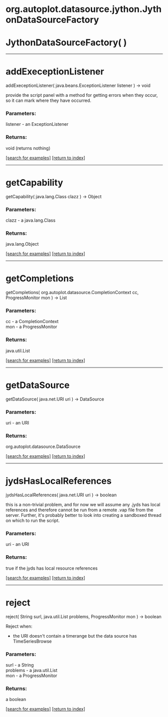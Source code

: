 # org.autoplot.datasource.jython.JythonDataSourceFactory



# JythonDataSourceFactory( )


***
<a name="addExeceptionListener"></a>
# addExeceptionListener
addExeceptionListener( java.beans.ExceptionListener listener ) &rarr; void

provide the script panel with a method for getting errors when they 
 occur, so it can mark where they have occurred.

### Parameters:
listener - an ExceptionListener

### Returns:
void (returns nothing)


<a href="https://github.com/autoplot/dev/search?q=addExeceptionListener&unscoped_q=addExeceptionListener">[search for examples]</a>
<a href="https://github.com/autoplot/documentation/blob/master/javadoc/index-all.md">[return to index]</a>

***
<a name="getCapability"></a>
# getCapability
getCapability( java.lang.Class clazz ) &rarr; Object



### Parameters:
clazz - a java.lang.Class

### Returns:
java.lang.Object


<a href="https://github.com/autoplot/dev/search?q=getCapability&unscoped_q=getCapability">[search for examples]</a>
<a href="https://github.com/autoplot/documentation/blob/master/javadoc/index-all.md">[return to index]</a>

***
<a name="getCompletions"></a>
# getCompletions
getCompletions( org.autoplot.datasource.CompletionContext cc, ProgressMonitor mon ) &rarr; List



### Parameters:
cc - a CompletionContext
<br>mon - a ProgressMonitor

### Returns:
java.util.List


<a href="https://github.com/autoplot/dev/search?q=getCompletions&unscoped_q=getCompletions">[search for examples]</a>
<a href="https://github.com/autoplot/documentation/blob/master/javadoc/index-all.md">[return to index]</a>

***
<a name="getDataSource"></a>
# getDataSource
getDataSource( java.net.URI uri ) &rarr; DataSource



### Parameters:
uri - an URI

### Returns:
org.autoplot.datasource.DataSource


<a href="https://github.com/autoplot/dev/search?q=getDataSource&unscoped_q=getDataSource">[search for examples]</a>
<a href="https://github.com/autoplot/documentation/blob/master/javadoc/index-all.md">[return to index]</a>

***
<a name="jydsHasLocalReferences"></a>
# jydsHasLocalReferences
jydsHasLocalReferences( java.net.URI uri ) &rarr; boolean

this is a non-trivial problem, and for now we will
 assume any .jyds has local references and therefore cannot
 be run from a remote .vap file from the server.  Further, it's 
 probably better to look into creating a sandboxed thread on which 
 to run the script.

### Parameters:
uri - an URI

### Returns:
true if the jyds has local resource references

<a href="https://github.com/autoplot/dev/search?q=jydsHasLocalReferences&unscoped_q=jydsHasLocalReferences">[search for examples]</a>
<a href="https://github.com/autoplot/documentation/blob/master/javadoc/index-all.md">[return to index]</a>

***
<a name="reject"></a>
# reject
reject( String surl, java.util.List problems, ProgressMonitor mon ) &rarr; boolean

Reject when:
   - the URI doesn't contain a timerange but the data source has TimeSeriesBrowse

### Parameters:
surl - a String
<br>problems - a java.util.List
<br>mon - a ProgressMonitor

### Returns:
a boolean


<a href="https://github.com/autoplot/dev/search?q=reject&unscoped_q=reject">[search for examples]</a>
<a href="https://github.com/autoplot/documentation/blob/master/javadoc/index-all.md">[return to index]</a>

